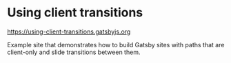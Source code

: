# Using client transitions

https://using-client-transitions.gatsbyjs.org

Example site that demonstrates how to build Gatsby sites with paths that are
client-only and slide transitions between them.

